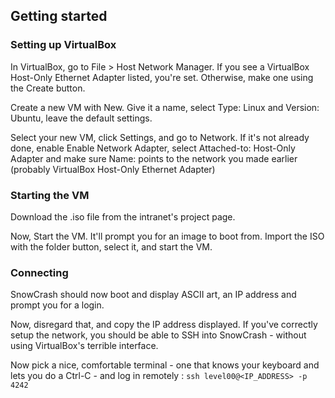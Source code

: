 ## Getting started
### Setting up VirtualBox
In VirtualBox, go to File > Host Network Manager. If you see a VirtualBox Host-Only Ethernet Adapter listed, you're set. Otherwise, make one using the Create button.

Create a new VM with New. Give it a name, select Type: Linux and Version: Ubuntu, leave the default settings.

Select your new VM, click Settings, and go to Network. If it's not already done, enable Enable Network Adapter, select Attached-to: Host-Only Adapter and make sure Name: points to the network you made earlier (probably VirtualBox Host-Only Ethernet Adapter)

### Starting the VM
Download the .iso file from the intranet's project page.

Now, Start the VM. It'll prompt you for an image to boot from. Import the ISO with the folder button, select it, and start the VM.

### Connecting
SnowCrash should now boot and display ASCII art, an IP address and prompt you for a login.

Now, disregard that, and copy the IP address displayed. If you've correctly setup the network, you should be able to SSH into SnowCrash - without using VirtualBox's terrible interface.

Now pick a nice, comfortable terminal - one that knows your keyboard and lets you do a Ctrl-C - and log in remotely :
```ssh level00@<IP_ADDRESS> -p 4242```
